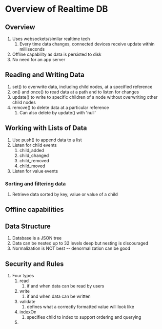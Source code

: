 # Overview of Realtime DB

## Overview

1. Uses websockets/similar realtime tech
    1. Every time data changes, connected devices receive update within milliseconds
1. Offline capability as data is persisted to disk
1. No need for an app server

## Reading and Writing Data

1. set() to overwrite data, including child nodes, at a specified reference
1. on() and once() to read data at a path and to listen for changes
1. update() to write to specific children of a node without overwriting other child nodes
1. remove() to delete data at a particular reference
   1. Can also delete by update() with 'null'

## Working with Lists of Data

1. Use push() to append data to a list 
1. Listen for child events
    1. child_added
    1. child_changed
    1. child_removed
    1. child_moved
 1. Listen for value events

### Sorting and filtering data

1. Retrieve data sorted by key, value or value of a child

## Offline capabilities

## Data Structure

1. Database is a JSON tree
1. Data can be nested up to 32 levels deep but nesting is discouraged
1. Normalization is NOT best -- denormalization can be good

## Security and Rules

1. Four types
   1. read
      1. if and when data can be read by users
   1. write
      1. if and when data can be written
   1. validate
      1. defines what a correctly formatted value will look like
   1. indexOn
      1. specifies child to index to support ordering and querying
   1. 